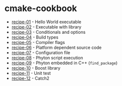 # cmake-cookbook

- [recipe-01](https://github.com/marcopacini/cmake-cookbook/tree/master/recipe-01) - Hello World executable
- [recipe-02](https://github.com/marcopacini/cmake-cookbook/tree/master/recipe-02) - Executable with library
- [recipe-03](https://github.com/marcopacini/cmake-cookbook/tree/master/recipe-03) - Conditionals and options
- [recipe-04](https://github.com/marcopacini/cmake-cookbook/tree/master/recipe-04) - Build types
- [recipe-05](https://github.com/marcopacini/cmake-cookbook/tree/master/recipe-05) - Compiler flags
- [recipe-06](https://github.com/marcopacini/cmake-cookbook/tree/master/recipe-06) - Platform dependent source code
- [recipe-07](https://github.com/marcopacini/cmake-cookbook/tree/master/recipe-07) - Configuration file
- [recipe-08](https://github.com/marcopacini/cmake-cookbook/tree/master/recipe-08) - Phyton script execution
- [recipe-09](https://github.com/marcopacini/cmake-cookbook/tree/master/recipe-09) - Phyton embedded in C++ (`find_package`)
- [recipe-10](https://github.com/marcopacini/cmake-cookbook/tree/master/recipe-10) - Boost library
- [recipe-11](https://github.com/marcopacini/cmake-cookbook/tree/master/recipe-11) - Unit test
- [recipe-12](https://github.com/marcopacini/cmake-cookbook/tree/master/recipe-12) - Catch2